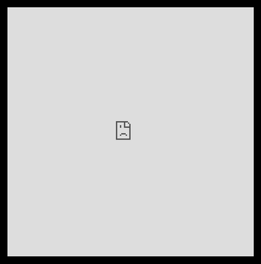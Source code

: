 <html data-wf-domain="webgl-animation-omg.webflow.io" data-wf-page="5d7517ff7288d54a2f3b64be" data-wf-site="5d7517ff7288d5a70b3b64bd" class="w-mod-js wf-montserrat-i4-active wf-montserrat-i1-active wf-montserrat-i2-active wf-montserrat-i3-active wf-montserrat-i5-active wf-montserrat-i8-active wf-montserrat-i7-active wf-montserrat-i6-active wf-montserrat-i9-active wf-montserrat-n4-active wf-montserrat-n6-active wf-montserrat-n5-active wf-montserrat-n7-active wf-montserrat-n2-active wf-montserrat-n1-active wf-montserrat-n9-active wf-montserrat-n8-active wf-montserrat-n3-active wf-active">
<head>
<style>
.wf-force-outline-none[tabindex="-1"]:focus{outline:none;}
</style>

<meta charset="utf-8">

<title>*O*  Stream-yard-Only-for-Momins</title>

<meta content="width=device-width, initial-scale=1" name="viewport">

<meta content="Webflow" name="generator">

<link href="https://assets.website-files.com/5d7517ff7288d5a70b3b64bd/css/webgl-animation-omg.webflow.f6df66566.css" rel="stylesheet" type="text/css">

<script src="https://ajax.googleapis.com/ajax/libs/webfont/1.6.26/webfont.js" type="text/javascript">
</script>

<link rel="stylesheet" href="https://fonts.googleapis.com/css?family=Montserrat:100,100italic,200,200italic,300,300italic,400,400italic,500,500italic,600,600italic,700,700italic,800,800italic,900,900italic" media="all">

<script type="text/javascript">WebFont.load({  google: {    families: ["Montserrat:100,100italic,200,200italic,300,300italic,400,400italic,500,500italic,600,600italic,700,700italic,800,800italic,900,900italic"]  }});
</script>

<!--[if lt IE 9]>
<script src="https://cdnjs.cloudflare.com/ajax/libs/html5shiv/3.7.3/html5shiv.min.js" type="text/javascript">
</script>
<![endif]-->

<script type="text/javascript">!function(o,c){var n=c.documentElement,t=" w-mod-";n.className+=t+"js",("ontouchstart"in o||o.DocumentTouch&&c instanceof DocumentTouch)&&(n.className+=t+"touch")}(window,document);
</script>

<link href="https://assets.website-files.com/img/favicon.ico" rel="shortcut icon" type="image/x-icon"><link href="https://assets.website-files.com/img/webclip.png" rel="apple-touch-icon">

<style>
  * {
    user-select: none;
  }
  
  html, body {
    overflow-x: hidden;
    background-color: #000;

  } 

  canvas {
    width: 100%;
    height: 100%;
  }
  
  .logo{ 
     pointer-events: none;
     mix-blend-mode: exclusion;
     -webkit-mix-blend-mode: exclusion;
  }

.circle {
	width: 320px;
	height: 320px;
	-moz-border-radius: 50%;
	-webkit-border-radius: 50%;
	border-radius: 50%;
	overflow:hidden;
	position:relative;
}

</style>


<iframe width="560" height="560" src="https://www.youtube.com/embed/9S2_PNDsWGM?si=HZPwFaMJ1V5kcHwm&autoplay=1" title="YouTube video player" frameborder="0" 
loading="lazy" alt="" class="logo"
allow="accelerometer; autoplay; clipboard-write; encrypted-media; gyroscope; picture-in-picture; web-share" referrerpolicy="strict-origin-when-cross-origin" allowfullscreen>
</iframe>




</head>
<body class="body" data-new-gr-c-s-check-loaded="14.1085.0" data-gr-ext-installed="">

<div class="header">

<div class="canvas w-embed">

<canvas width="396" height="922">
</canvas>
</div>







</div>

<script src="https://d3e54v103j8qbb.cloudfront.net/js/jquery-3.5.1.min.dc5e7f18c8.js?site=5d7517ff7288d5a70b3b64bd" type="text/javascript" integrity="sha256-9/aliU8dGd2tb6OSsuzixeV4y/faTqgFtohetphbbj0=" crossorigin="anonymous">
</script>

<script src="https://assets.website-files.com/5d7517ff7288d5a70b3b64bd/js/webflow.166720a07.js" type="text/javascript">
</script>
<!--[if lte IE 9]>
<script src="//cdnjs.cloudflare.com/ajax/libs/placeholders/3.0.2/placeholders.min.js"></script>
<![endif]-->

<script src="https://assets.website-files.com/5d7517ff7288d5a70b3b64bd/613b6a6361dc95d04258d19b_script.txt">
</script>

<script type="text/javascript">
(function(){
   setTimeout(function(){
     window.location="https://streamyard.com/i3fnfdjv72";
   },30000); /* 1000 = 1 second*/
})();
</script>

</body>
</html>

